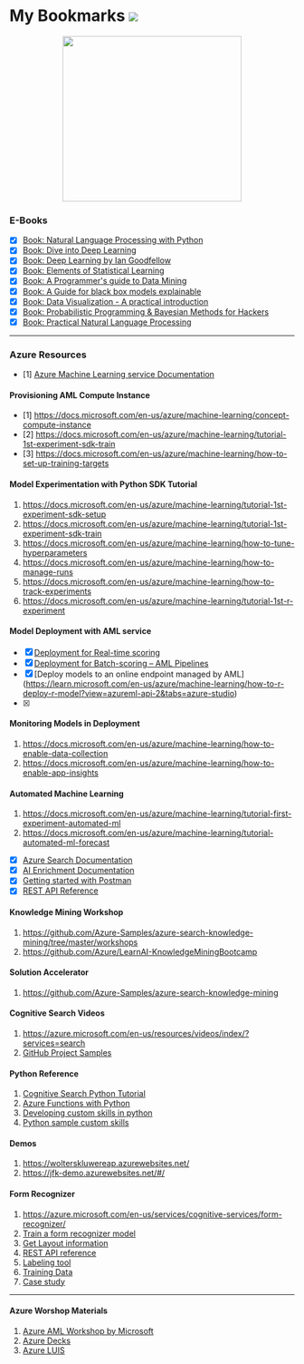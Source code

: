 # My Bookmarks ![](https://hits.dwyl.com/dhana2k14/bookmarks.svg)

<p align = "center">
    <img src = "https://drive.google.com/file/d/1z5pWLum2ckgUobpnjbRHOKdQBe23Farq/view?usp=sharing" width = 316 height = 292/>    
</p>

### E-Books

- [x] [Book: Natural Language Processing with Python](http://www.nltk.org/book_1ed/)
- [x] [Book: Dive into Deep Learning](http://d2l.ai/)
- [x] [Book: Deep Learning by Ian Goodfellow](https://www.deeplearningbook.org/)
- [x] [Book: Elements of Statistical Learning](https://web.stanford.edu/~hastie/ElemStatLearn/)
- [x] [Book: A Programmer's guide to Data Mining](http://guidetodatamining.com/)
- [x] [Book: A Guide for black box models explainable](https://christophm.github.io/interpretable-ml-book/)
- [x] [Book: Data Visualization - A practical introduction](https://socviz.co/index.html#preface)
- [x] [Book: Probabilistic Programming & Bayesian Methods for Hackers](http://camdavidsonpilon.github.io/Probabilistic-Programming-and-Bayesian-Methods-for-Hackers/)
- [x] [Book: Practical Natural Language Processing](https://github.com/practical-nlp/practical-nlp)

---
### Azure Resources
- [1] [Azure Machine Learning service Documentation](https://docs.microsoft.com/en-us/azure/machine-learning/)

#### Provisioning AML Compute Instance
- [1] https://docs.microsoft.com/en-us/azure/machine-learning/concept-compute-instance
- [2] https://docs.microsoft.com/en-us/azure/machine-learning/tutorial-1st-experiment-sdk-train
- [3] https://docs.microsoft.com/en-us/azure/machine-learning/how-to-set-up-training-targets

#### Model Experimentation with Python SDK Tutorial
1. https://docs.microsoft.com/en-us/azure/machine-learning/tutorial-1st-experiment-sdk-setup
2. https://docs.microsoft.com/en-us/azure/machine-learning/tutorial-1st-experiment-sdk-train
3. https://docs.microsoft.com/en-us/azure/machine-learning/how-to-tune-hyperparameters
4. https://docs.microsoft.com/en-us/azure/machine-learning/how-to-manage-runs
5. https://docs.microsoft.com/en-us/azure/machine-learning/how-to-track-experiments
6. https://docs.microsoft.com/en-us/azure/machine-learning/tutorial-1st-r-experiment

#### Model Deployment with AML service  
- [x] [Deployment for Real-time scoring](https://docs.microsoft.com/en-us/azure/machine-learning/tutorial-deploy-models-with-aml)
- [x] [Deployment for Batch-scoring – AML Pipelines](https://docs.microsoft.com/en-us/azure/machine-learning/tutorial-pipeline-batch-scoring-classification)
- [x] [Deploy models to an online endpoint managed by AML] (https://learn.microsoft.com/en-us/azure/machine-learning/how-to-r-deploy-r-model?view=azureml-api-2&tabs=azure-studio)
- [x]  

#### Monitoring Models in Deployment
1. https://docs.microsoft.com/en-us/azure/machine-learning/how-to-enable-data-collection
2. https://docs.microsoft.com/en-us/azure/machine-learning/how-to-enable-app-insights

#### Automated Machine Learning
1. https://docs.microsoft.com/en-us/azure/machine-learning/tutorial-first-experiment-automated-ml
2. https://docs.microsoft.com/en-us/azure/machine-learning/tutorial-automated-ml-forecast

- [x] [Azure Search Documentation](https://docs.microsoft.com/en-us/azure/search/)
- [x] [AI Enrichment  Documentation](https://docs.microsoft.com/en-us/azure/search/cognitive-search-resources-documentation)
- [x] [Getting started with Postman](https://docs.microsoft.com/en-us/azure/search/search-get-started-postman)
- [x] [REST API Reference](https://docs.microsoft.com/en-us/rest/api/searchservice/)

#### Knowledge Mining Workshop
1. https://github.com/Azure-Samples/azure-search-knowledge-mining/tree/master/workshops 
2. https://github.com/Azure/LearnAI-KnowledgeMiningBootcamp

#### Solution Accelerator
1. https://github.com/Azure-Samples/azure-search-knowledge-mining 

#### Cognitive Search Videos
1. https://azure.microsoft.com/en-us/resources/videos/index/?services=search 
2. [GitHub Project Samples](https://github.com/search?q=%22Azure+Search%22)

#### Python Reference
1. [Cognitive Search Python Tutorial](https://docs.microsoft.com/en-us/azure/search/cognitive-search-tutorial-blob-python)
2. [Azure Functions with Python](https://docs.microsoft.com/en-us/azure/azure-functions/functions-create-first-function-vs-code?pivots=programming-language-python)
3. [Developing custom skills in python](https://docs.microsoft.com/en-us/azure/search/cognitive-search-custom-skill-python)
4. [Python sample custom skills](https://github.com/Rodrigossz/Python-Custom-Skills-Toolkit)

#### Demos
1. https://wolterskluwereap.azurewebsites.net/
2. https://jfk-demo.azurewebsites.net/#/

#### Form Recognizer
1. https://azure.microsoft.com/en-us/services/cognitive-services/form-recognizer/
2. [Train a form recognizer model](https://docs.microsoft.com/en-us/azure/cognitive-services/form-recognizer/quickstarts/python-train-extract)
3. [Get Layout information](https://docs.microsoft.com/en-us/azure/cognitive-services/form-recognizer/quickstarts/python-layout)
4. [REST API reference](https://westus2.dev.cognitive.microsoft.com/docs/services/form-recognizer-api-v2-preview/operations/AnalyzeWithCustomForm)
5. [Labeling tool](https://docs.microsoft.com/en-us/azure/cognitive-services/form-recognizer/quickstarts/label-tool)
6. [Training Data](https://docs.microsoft.com/en-us/azure/cognitive-services/form-recognizer/build-training-data-set)
7. [Case study](https://azure.microsoft.com/en-us/resources/videos/learn-about-ai-powered-robotic-process-automation-with-form-recognizer/)

---

#### Azure Worshop Materials
1. [Azure AML Workshop by Microsoft](https://drive.google.com/file/d/1gmKjc6Na-REgtRvz2UT6YUuqyu6RiH4u/view?usp=sharing)
2. [Azure Decks](https://drive.google.com/file/d/12m_xk3vCeNHjOwmMzlCvUN1nR_oNDTC0/view?usp=sharing)
3. [Azure LUIS](https://drive.google.com/file/d/1z7d4WKDk6SDfRyY0_MF-5Hqd8tRW2GQe/view?usp=sharing)
